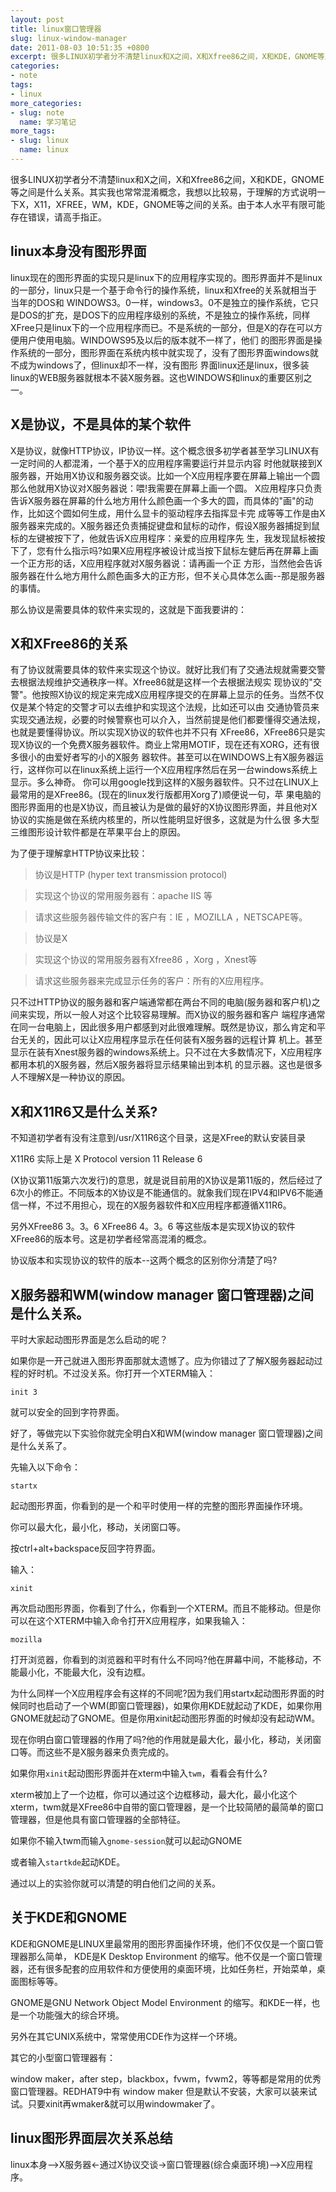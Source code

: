 ```yaml
---
layout: post
title: linux窗口管理器
slug: linux-window-manager
date: 2011-08-03 10:51:35 +0800
excerpt: 很多LINUX初学者分不清楚linux和X之间，X和Xfree86之间，X和KDE，GNOME等之间是什么关系。其实我也常常混淆概念，我想以比较易，于理解的方式说明一下X，X11，XFREE，WM，KDE，GNOME等之间的关系。由于本人水平有限可能存在错误，请高手指正。
categories:
- note
tags:
- linux
more_categories:
- slug: note
  name: 学习笔记
more_tags:
- slug: linux
  name: linux
---
```


很多LINUX初学者分不清楚linux和X之间，X和Xfree86之间，X和KDE，GNOME等之间是什么关系。其实我也常常混淆概念，我想以比较易，于理解的方式说明一下X，X11，XFREE，WM，KDE，GNOME等之间的关系。由于本人水平有限可能存在错误，请高手指正。

## linux本身没有图形界面

linux现在的图形界面的实现只是linux下的应用程序实现的。图形界面并不是linux的一部分，linux只是一个基于命令行的操作系统，linux和Xfree的关系就相当于当年的DOS和 WINDOWS3。0一样，windows3。0不是独立的操作系统，它只是DOS的扩充，是DOS下的应用程序级别的系统，不是独立的操作系统，同样 XFree只是linux下的一个应用程序而已。不是系统的一部分，但是X的存在可以方便用户使用电脑。WINDOWS95及以后的版本就不一样了，他们 的图形界面是操作系统的一部分，图形界面在系统内核中就实现了，没有了图形界面windows就不成为windows了，但linux却不一样，没有图形 界面linux还是linux，很多装linux的WEB服务器就根本不装X服务器。这也WINDOWS和linux的重要区别之一。


## X是协议，不是具体的某个软件

X是协议，就像HTTP协议，IP协议一样。这个概念很多初学者甚至学习LINUX有一定时间的人都混淆，一个基于X的应用程序需要运行并显示内容 时他就联接到X服务器，开始用X协议和服务器交谈。比如一个X应用程序要在屏幕上输出一个圆那么他就用X协议对X服务器说：喂!我需要在屏幕上画一个圆。 X应用程序只负责告诉X服务器在屏幕的什么地方用什么颜色画一个多大的圆，而具体的"画"的动作，比如这个圆如何生成，用什么显卡的驱动程序去指挥显卡完 成等等工作是由X服务器来完成的。X服务器还负责捕捉键盘和鼠标的动作，假设X服务器捕捉到鼠标的左键被按下了，他就告诉X应用程序：亲爱的应用程序先 生，我发现鼠标被按下了，您有什么指示吗?如果X应用程序被设计成当按下鼠标左健后再在屏幕上画一个正方形的话，X应用程序就对X服务器说：请再画一个正 方形，当然他会告诉服务器在什么地方用什么颜色画多大的正方形，但不关心具体怎么画--那是服务器的事情。

那么协议是需要具体的软件来实现的，这就是下面我要讲的：

## X和XFree86的关系

有了协议就需要具体的软件来实现这个协议。就好比我们有了交通法规就需要交警去根据法规维护交通秩序一样。Xfree86就是这样一个去根据法规实 现协议的"交警"。他按照X协议的规定来完成X应用程序提交的在屏幕上显示的任务。当然不仅仅是某个特定的交警才可以去维护和实现这个法规，比如还可以由 交通协管员来实现交通法规，必要的时候警察也可以介入，当然前提是他们都要懂得交通法规，也就是要懂得协议。所以实现X协议的软件也并不只有 XFree86，XFree86只是实现X协议的一个免费X服务器软件。商业上常用MOTIF，现在还有XORG，还有很多很小的由爱好者写的小的X服务 器软件。甚至可以在WINDOWS上有X服务器运行，这样你可以在linux系统上运行一个X应用程序然后在另一台windows系统上显示。多么神奇。 你可以用google找到这样的X服务器软件。只不过在LINUX上最常用的是XFree86。(现在的linux发行版都用Xorg了)顺便说一句，苹 果电脑的图形界面用的也是X协议，而且被认为是做的最好的X协议图形界面，并且他对X协议的实施是做在系统内核里的，所以性能明显好很多，这就是为什么很 多大型三维图形设计软件都是在苹果平台上的原因。

为了便于理解拿HTTP协议来比较：

> 协议是HTTP (hyper text transmission protocol)

> 实现这个协议的常用服务器有：apache IIS 等

> 请求这些服务器传输文件的客户有：IE ，MOZILLA ，NETSCAPE等。

> 协议是X

> 实现这个协议的常用服务器有Xfree86 ，Xorg ，Xnest等

> 请求这些服务器来完成显示任务的客户：所有的X应用程序。

只不过HTTP协议的服务器和客户端通常都在两台不同的电脑(服务器和客户机)之间来实现，所以一般人对这个比较容易理解。而X协议的服务器和客户 端程序通常在同一台电脑上，因此很多用户都感到对此很难理解。既然是协议，那么肯定和平台无关的，因此可以让X应用程序显示在任何装有X服务器的远程计算 机上。甚至显示在装有Xnest服务器的windows系统上。只不过在大多数情况下，X应用程序都用本机的X服务器，然后X服务器将显示结果输出到本机 的显示器。这也是很多人不理解X是一种协议的原因。

## X和X11R6又是什么关系?

不知道初学者有没有注意到/usr/X11R6这个目录，这是XFree的默认安装目录

X11R6 实际上是 X Protocol version 11 Release 6

(X协议第11版第六次发行)的意思，就是说目前用的X协议是第11版的，然后经过了6次小的修正。不同版本的X协议是不能通信的。就象我们现在IPV4和IPV6不能通信一样，不过不用担心，现在的X服务器软件和X应用程序都遵循X11R6。

另外XFree86 3。3。6 XFree86 4。3。6 等这些版本是实现X协议的软件XFree86的版本号。这是初学者经常高混淆的概念。

协议版本和实现协议的软件的版本--这两个概念的区别你分清楚了吗?

## X服务器和WM(window manager 窗口管理器)之间是什么关系。

平时大家起动图形界面是怎么启动的呢？

如果你是一开己就进入图形界面那就太遗憾了。应为你错过了了解X服务器起动过程的好时机。不过没关系。你打开一个XTERM输入：

	init 3

就可以安全的回到字符界面。

好了，等做完以下实验你就完全明白X和WM(window manager 窗口管理器)之间是什么关系了。

先输入以下命令：

	startx

起动图形界面，你看到的是一个和平时使用一样的完整的图形界面操作环境。

你可以最大化，最小化，移动，关闭窗口等。

按ctrl+alt+backspace反回字符界面。

输入：

	xinit

再次启动图形界面，你看到了什么，你看到一个XTERM。而且不能移动。但是你可以在这个XTERM中输入命令打开X应用程序，如果我输入：

	mozilla

打开浏览器，你看到的浏览器和平时有什么不同吗?他在屏幕中间，不能移动，不能最小化，不能最大化，没有边框。

为什么同样一个X应用程序会有这样的不同呢?因为我们用startx起动图形界面的时候同时也启动了一个WM(即窗口管理器)，如果你用KDE就起动了KDE，如果你用GNOME就起动了GNOME。但是你用xinit起动图形界面的时候却没有起动WM。

现在你明白窗口管理器的作用了吗?他的作用就是最大化，最小化，移动，关闭窗口等。而这些不是X服务器来负责完成的。


如果你用`xinit`起动图形界面并在xterm中输入`twm`，看看会有什么?

xterm被加上了一个边框，你可以通过这个边框移动，最大化，最小化这个xterm，twm就是XFree86中自带的窗口管理器，是一个比较简陋的最简单的窗口管理器，但是他具有窗口管理器的全部特征。

如果你不输入twm而输入`gnome-session`就可以起动GNOME

或者输入`startkde`起动KDE。

通过以上的实验你就可以清楚的明白他们之间的关系。

## 关于KDE和GNOME

KDE和GNOME是LINUX里最常用的图形界面操作环境，他们不仅仅是一个窗口管理器那么简单， KDE是K Desktop Environment 的缩写。他不仅是一个窗口管理器，还有很多配套的应用软件和方便使用的桌面环境，比如任务栏，开始菜单，桌面图标等等。

GNOME是GNU Network Object Model Environment 的缩写。和KDE一样，也是一个功能强大的综合环境。

另外在其它UNIX系统中，常常使用CDE作为这样一个环境。

其它的小型窗口管理器有：

window maker，after step，blackbox，fvwm，fvwm2，等等都是常用的优秀窗口管理器。REDHAT9中有 window maker 但是默认不安装，大家可以装来试试。只要xinit再wmaker&就可以用windowmaker了。

## linux图形界面层次关系总结

linux本身-->X服务器<-通过X协议交谈->窗口管理器(综合桌面环境)-->X应用程序。



